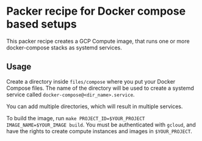 # Packer recipe for Docker compose based setups

This packer recipe creates a GCP Compute image, that runs one or more docker-compose stacks as systemd services.

## Usage

Create a directory inside `files/compose` where you put your Docker Compose files. The name of the directory will be used to create a systemd service called `docker-compose@<dir_name>.service`.

You can add multiple directories, which will result in multiple services.

To build the image, run `make PROJECT_ID=$YOUR_PROJECT IMAGE_NAME=$YOUR_IMAGE build`. You must be authenticated with `gcloud`, and have the rights to create compute instances and images in `$YOUR_PROJECT`.

